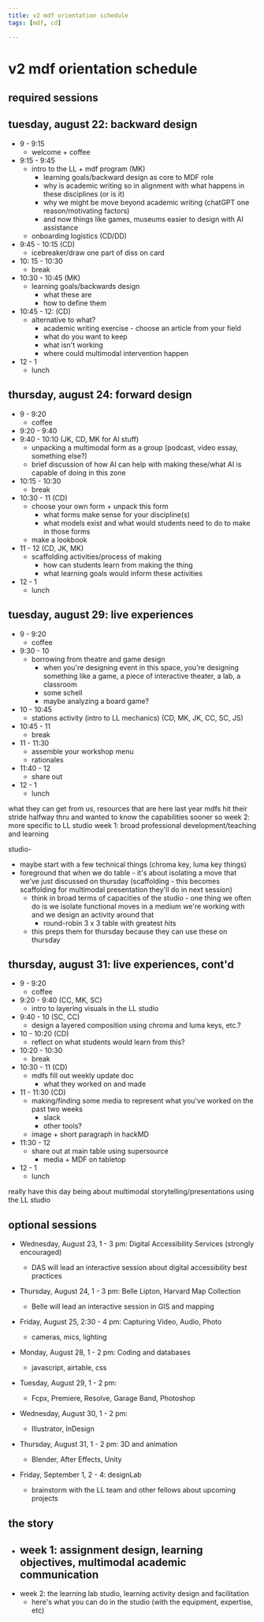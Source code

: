 ```yaml
---
title: v2 mdf orientation schedule
tags: [mdf, cd]

---
```


# v2 mdf orientation schedule

## required sessions

## tuesday, august 22: backward design
* 9 - 9:15
    * welcome + coffee
* 9:15 - 9:45
    * intro to the LL + mdf program (MK)
        * learning goals/backward design as core to MDF role
        * why is academic writing so in alignment with what happens in these disciplines (or is it)
        * why we might be move beyond academic writing (chatGPT one reason/motivating factors)
        * and now things like games, museums easier to design with AI assistance
    * onboarding logistics (CD/DD)
* 9:45 - 10:15 (CD)
    * icebreaker/draw one part of diss on card
* 10: 15 - 10:30
    * break
* 10:30 - 10:45 (MK)
    * learning goals/backwards design
        * what these are
        * how to define them
* 10:45 - 12: (CD)
    * alternative to what?
        * academic writing exercise - choose an article from your field
        * what do you want to keep
        * what isn't working
        * where could multimodal intervention happen
* 12 - 1
    * lunch


## thursday, august 24: forward design
* 9 - 9:20
    * coffee
* 9:20 - 9:40 
* 9:40 - 10:10 (JK, CD, MK for AI stuff)
    * unpacking a multimodal form as a group (podcast, video essay, something else?)
    * brief discussion of how AI can help with making these/what AI is capable of doing in this zone
* 10:15 - 10:30
    * break
* 10:30 - 11 (CD)
    * choose your own form + unpack this form
        * what forms make sense for your discipline(s)
        * what models exist and what would students need to do to make in those forms
    * make a lookbook
* 11 - 12 (CD, JK, MK)
    * scaffolding activities/process of making
        * how can students learn from making the thing
        * what learning goals would inform these activities 
* 12 - 1 
    * lunch


## tuesday, august 29: live experiences
* 9 - 9:20
    * coffee
* 9:30 - 10
    * borrowing from theatre and game design
        * when you're designing event in this space, you're designing something like a game, a piece of interactive theater, a lab, a classroom
        * some schell
        * maybe analyzing a board game?
* 10 - 10:45
    * stations activity (intro to LL mechanics) (CD, MK, JK, CC, SC, JS)
* 10:45 - 11 
    * break
* 11 - 11:30
    * assemble your workshop menu
    * rationales
* 11:40 - 12
    * share out
* 12 - 1
    * lunch


what they can get from us, resources that are here
last year mdfs hit their stride halfway thru and wanted to know the capabilities sooner
so week 2: more specific to LL studio
week 1: broad professional development/teaching and learning


studio-
* maybe start with a few technical things (chroma key, luma key things)
* foreground that when we do table - it's about isolating a move that we've just discussed on thursday (scaffolding - this becomes scaffolding for multimodal presentation they'll do in next session)
    * think in broad terms of capacities of the studio - one thing we often do is we isolate functional moves in a medium we're working with and we design an activity around that
        * round-robin 3 x 3 table with greatest hits
    * this preps them for thursday because they can use these on thursday


## thursday, august 31: live experiences, cont'd
* 9 - 9:20
    * coffee
* 9:20 - 9:40 (CC, MK, SC)
    * intro to layering visuals in the LL studio
* 9:40 - 10 (SC, CC)
    * design a layered composition using chroma and luma keys, etc.?
* 10 - 10:20 (CD)
    * reflect on what students would learn from this?
* 10:20 - 10:30
    * break
* 10:30 - 11 (CD)
    * mdfs fill out weekly update doc
        * what they worked on and made
* 11 - 11:30 (CD)
    * making/finding some media to represent what you've worked on the past two weeks
        * slack
        * other tools?
    * image + short paragraph in hackMD
* 11:30 - 12
    * share out at main table using supersource
        * media + MDF on tabletop
* 12 - 1 
    * lunch


really have this day being about multimodal storytelling/presentations using the LL studio


## optional sessions

* Wednesday, August 23, 1 - 3 pm: Digital Accessibility Services (strongly encouraged)
    * DAS will lead an interactive session about digital accessibility best practices

* Thursday, August 24, 1 - 3 pm: Belle Lipton, Harvard Map Collection
    * Belle will lead an interactive session in GIS and mapping

* Friday, August 25, 2:30 - 4 pm: Capturing Video, Audio, Photo
    * cameras, mics, lighting

* Monday, August 28, 1 - 2 pm: Coding and databases
    * javascript, airtable, css

* Tuesday, August 29, 1 - 2 pm:
    * Fcpx, Premiere, Resolve, Garage Band, Photoshop

* Wednesday, August 30, 1 - 2 pm:
    * Illustrator, InDesign

* Thursday, August 31, 1 - 2 pm: 3D and animation
    * Blender, After Effects, Unity

* Friday, September 1, 2 - 4: designLab
    * brainstorm with the LL team and other fellows about upcoming projects




## the story

- week 1: assignment design, learning objectives, multimodal academic communication
    - 
- week 2: the learning lab studio, learning activity design and facilitation
    - here's what you can do in the studio (with the equipment, expertise, etc)